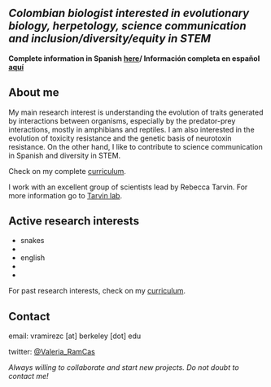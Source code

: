 ## _Colombian biologist interested in evolutionary biology, herpetology, science communication and inclusion/diversity/equity in STEM_

**Complete information in Spanish [here](https://github.com/esperando370/vramirezc_website/edit/master/curriculum.md)/ Información completa en español [aquí](https://github.com/esperando370/vramirezc_website/edit/master/curriculum.md)**

## About me

My main research interest is understanding the evolution of traits generated by interactions between organisms, especially by the predator-prey interactions, mostly in amphibians and reptiles. I am also interested in the evolution of toxicity resistance and the genetic basis of neurotoxin resistance. On the other hand, I like to contribute to science communication in Spanish and diversity in STEM. 


Check on my complete [curriculum](https://github.com/esperando370/vramirezc_website/edit/master/curriculum.md).

I work with an excellent group of scientists lead by Rebecca Tarvin. For more information go to [Tarvin lab](https://www.tarvinlab.org/).

## Active research interests

- snakes
- 
- english
- 
-

For past research interests, check on my [curriculum](https://github.com/esperando370/vramirezc_website/edit/master/curriculum.md).

## Contact
email: vramirezc [at] berkeley [dot] edu

twitter: [@Valeria_RamCas](https://twitter.com/Valeria_RamCas)

*Always willing to collaborate and start new projects. Do not doubt to contact me!*
